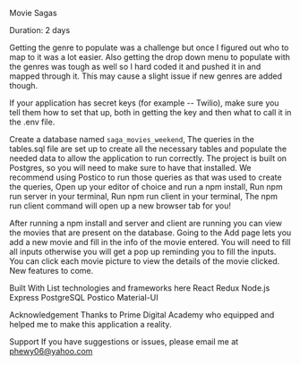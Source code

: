 Movie Sagas

Duration: 2 days

Getting the genre to populate was a challenge but once I figured out who to map to it was a lot easier. Also getting the drop down menu to populate with the genres was tough as well so I hard coded it and pushed it in and mapped through it. This may cause a slight issue if new genres are added though.


If your application has secret keys (for example -- Twilio), make sure you tell them how to set that up, both in getting the key and then what to call it in the .env file.

Create a database named `saga_movies_weekend`,
The queries in the tables.sql file are set up to create all the necessary tables and populate the needed data to allow the application to run correctly. The project is built on Postgres, so you will need to make sure to have that installed. We recommend using Postico to run those queries as that was used to create the queries,
Open up your editor of choice and run a npm install,
Run npm run server in your terminal,
Run npm run client in your terminal,
The npm run client command will open up a new browser tab for you!


After running a npm install and server and client are running you can view the movies that are present on the database. Going to the Add page lets you add a new movie and fill in the info of the movie entered. You will need to fill all inputs otherwise you will get a pop up reminding you to fill the inputs. You can click each movie picture to view the details of the movie clicked. New features to come.

Built With
List technologies and frameworks here
React
Redux
Node.js
Express
PostgreSQL
Postico
Material-UI


Acknowledgement
Thanks to Prime Digital Academy who equipped and helped me to make this application a reality. 

Support
If you have suggestions or issues, please email me at phewy06@yahoo.com
